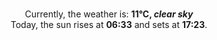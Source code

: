 <p  align="center"><br/>Currently, the weather is: <b> 11°C, <i>clear sky</i></b></br>Today, the sun rises at <b>06:33</b> and sets at <b>17:23</b>.</p>